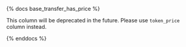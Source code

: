 {% docs base_transfer_has_price %}

This column will be deprecated in the future. Please use `token_price` column instead.

{% enddocs %}